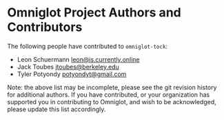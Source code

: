 # Omniglot Project Authors and Contributors

The following people have contributed to `omniglot-tock`:

- Leon Schuermann <leon@is.currently.online>
- Jack Toubes <jtoubes@berkeley.edu>
- Tyler Potyondy <potyondyt@gmail.com>

Note: the above list may be incomplete, please see the git revision
history for additional authors. If you have contributed, or your
organization has supported you in contributing to Omniglot, and wish
to be acknowledged, please update this list accordingly.
